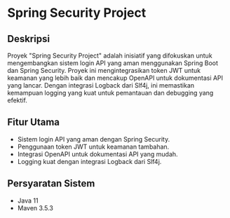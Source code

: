 # Spring Security Project

## Deskripsi
Proyek "Spring Security Project" adalah inisiatif yang difokuskan untuk mengembangkan sistem login API yang aman menggunakan Spring Boot dan Spring Security. Proyek ini mengintegrasikan token JWT untuk keamanan yang lebih baik dan mencakup OpenAPI untuk dokumentasi API yang lancar. Dengan integrasi Logback dari Slf4j, ini memastikan kemampuan logging yang kuat untuk pemantauan dan debugging yang efektif.

## Fitur Utama
- Sistem login API yang aman dengan Spring Security.
- Penggunaan token JWT untuk keamanan tambahan.
- Integrasi OpenAPI untuk dokumentasi API yang mudah.
- Logging kuat dengan integrasi Logback dari Slf4j.

## Persyaratan Sistem
- Java 11 
- Maven 3.5.3 
